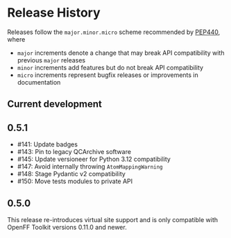 # Release History

Releases follow the `major.minor.micro` scheme recommended by [PEP440](https://www.python.org/dev/peps/pep-0440/#final-releases), where

* `major` increments denote a change that may break API compatibility with previous `major` releases
* `minor` increments add features but do not break API compatibility
* `micro` increments represent bugfix releases or improvements in documentation

## Current development

## 0.5.1

* #141: Update badges
* #143: Pin to legacy QCArchive software
* #145: Update versioneer for Python 3.12 compatibility
* #147: Avoid internally throwing `AtomMappingWarning`
* #148: Stage Pydantic v2 compatibility
* #150: Move tests modules to private API

## 0.5.0

This release re-introduces virtual site support and is only compatible with OpenFF Toolkit versions 0.11.0 and newer.
